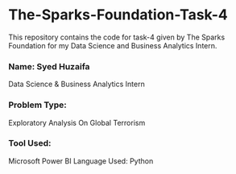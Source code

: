 # The-Sparks-Foundation-Task-4
This repository contains the code for task-4 given by The Sparks Foundation for my Data Science and Business Analytics Intern.
### Name: Syed Huzaifa
Data Science & Business Analytics Intern
### Problem Type:
Exploratory Analysis On Global Terrorism
### Tool Used:
Microsoft Power BI
Language Used:
Python
